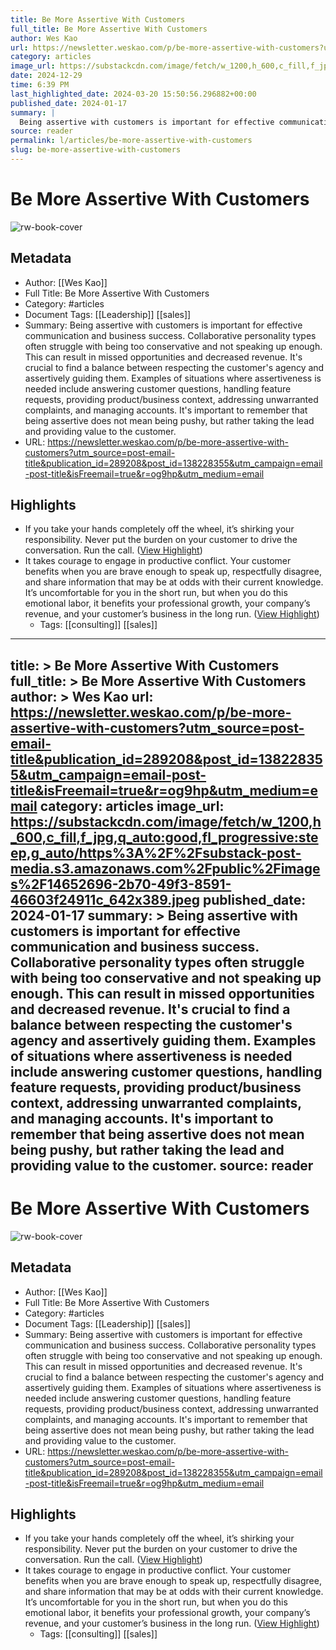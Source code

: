 ```yaml
---
title: Be More Assertive With Customers
full_title: Be More Assertive With Customers
author: Wes Kao
url: https://newsletter.weskao.com/p/be-more-assertive-with-customers?utm_source=post-email-title&publication_id=289208&post_id=138228355&utm_campaign=email-post-title&isFreemail=true&r=og9hp&utm_medium=email
category: articles
image_url: https://substackcdn.com/image/fetch/w_1200,h_600,c_fill,f_jpg,q_auto:good,fl_progressive:steep,g_auto/https%3A%2F%2Fsubstack-post-media.s3.amazonaws.com%2Fpublic%2Fimages%2F14652696-2b70-49f3-8591-46603f24911c_642x389.jpeg
date: 2024-12-29
time: 6:39 PM
last_highlighted_date: 2024-03-20 15:50:56.296882+00:00
published_date: 2024-01-17
summary: |
  Being assertive with customers is important for effective communication and business success. Collaborative personality types often struggle with being too conservative and not speaking up enough. This can result in missed opportunities and decreased revenue. It's crucial to find a balance between respecting the customer's agency and assertively guiding them. Examples of situations where assertiveness is needed include answering customer questions, handling feature requests, providing product/business context, addressing unwarranted complaints, and managing accounts. It's important to remember that being assertive does not mean being pushy, but rather taking the lead and providing value to the customer.
source: reader
permalink: l/articles/be-more-assertive-with-customers
slug: be-more-assertive-with-customers
---
```

# Be More Assertive With Customers

![rw-book-cover](https://substackcdn.com/image/fetch/w_1200,h_600,c_fill,f_jpg,q_auto:good,fl_progressive:steep,g_auto/https%3A%2F%2Fsubstack-post-media.s3.amazonaws.com%2Fpublic%2Fimages%2F14652696-2b70-49f3-8591-46603f24911c_642x389.jpeg)

## Metadata
- Author: [[Wes Kao]]
- Full Title: Be More Assertive With Customers
- Category: #articles
- Document Tags: [[Leadership]] [[sales]] 
- Summary: Being assertive with customers is important for effective communication and business success. Collaborative personality types often struggle with being too conservative and not speaking up enough. This can result in missed opportunities and decreased revenue. It's crucial to find a balance between respecting the customer's agency and assertively guiding them. Examples of situations where assertiveness is needed include answering customer questions, handling feature requests, providing product/business context, addressing unwarranted complaints, and managing accounts. It's important to remember that being assertive does not mean being pushy, but rather taking the lead and providing value to the customer.
- URL: https://newsletter.weskao.com/p/be-more-assertive-with-customers?utm_source=post-email-title&publication_id=289208&post_id=138228355&utm_campaign=email-post-title&isFreemail=true&r=og9hp&utm_medium=email

## Highlights
- If you take your hands completely off the wheel, it’s shirking your responsibility. Never put the burden on your customer to drive the conversation. Run the call. ([View Highlight](https://read.readwise.io/read/01hse8tvjgszh0ejjdkmaswzjr))
- It takes courage to engage in productive conflict. Your customer benefits when you are brave enough to speak up, respectfully disagree, and share information that may be at odds with their current knowledge. It’s uncomfortable for you in the short run, but when you do this emotional labor, it benefits your professional growth, your company’s revenue, and your customer’s business in the long run. ([View Highlight](https://read.readwise.io/read/01hse8xw942t4zkx2e74spz60f))
    - Tags: [[consulting]] [[sales]] 


---
title: >
  Be More Assertive With Customers
full_title: >
  Be More Assertive With Customers
author: >
  Wes Kao
url: https://newsletter.weskao.com/p/be-more-assertive-with-customers?utm_source=post-email-title&publication_id=289208&post_id=138228355&utm_campaign=email-post-title&isFreemail=true&r=og9hp&utm_medium=email
category: articles
image_url: https://substackcdn.com/image/fetch/w_1200,h_600,c_fill,f_jpg,q_auto:good,fl_progressive:steep,g_auto/https%3A%2F%2Fsubstack-post-media.s3.amazonaws.com%2Fpublic%2Fimages%2F14652696-2b70-49f3-8591-46603f24911c_642x389.jpeg
published_date: 2024-01-17
summary: >
  Being assertive with customers is important for effective communication and business success. Collaborative personality types often struggle with being too conservative and not speaking up enough. This can result in missed opportunities and decreased revenue. It's crucial to find a balance between respecting the customer's agency and assertively guiding them. Examples of situations where assertiveness is needed include answering customer questions, handling feature requests, providing product/business context, addressing unwarranted complaints, and managing accounts. It's important to remember that being assertive does not mean being pushy, but rather taking the lead and providing value to the customer.
source: reader
---
# Be More Assertive With Customers

![rw-book-cover](https://substackcdn.com/image/fetch/w_1200,h_600,c_fill,f_jpg,q_auto:good,fl_progressive:steep,g_auto/https%3A%2F%2Fsubstack-post-media.s3.amazonaws.com%2Fpublic%2Fimages%2F14652696-2b70-49f3-8591-46603f24911c_642x389.jpeg)

## Metadata
- Author: [[Wes Kao]]
- Full Title: Be More Assertive With Customers
- Category: #articles
- Document Tags: [[Leadership]] [[sales]] 
- Summary: Being assertive with customers is important for effective communication and business success. Collaborative personality types often struggle with being too conservative and not speaking up enough. This can result in missed opportunities and decreased revenue. It's crucial to find a balance between respecting the customer's agency and assertively guiding them. Examples of situations where assertiveness is needed include answering customer questions, handling feature requests, providing product/business context, addressing unwarranted complaints, and managing accounts. It's important to remember that being assertive does not mean being pushy, but rather taking the lead and providing value to the customer.
- URL: https://newsletter.weskao.com/p/be-more-assertive-with-customers?utm_source=post-email-title&publication_id=289208&post_id=138228355&utm_campaign=email-post-title&isFreemail=true&r=og9hp&utm_medium=email

## Highlights
- If you take your hands completely off the wheel, it’s shirking your responsibility. Never put the burden on your customer to drive the conversation. Run the call. ([View Highlight](https://read.readwise.io/read/01hse8tvjgszh0ejjdkmaswzjr))
- It takes courage to engage in productive conflict. Your customer benefits when you are brave enough to speak up, respectfully disagree, and share information that may be at odds with their current knowledge. It’s uncomfortable for you in the short run, but when you do this emotional labor, it benefits your professional growth, your company’s revenue, and your customer’s business in the long run. ([View Highlight](https://read.readwise.io/read/01hse8xw942t4zkx2e74spz60f))
    - Tags: [[consulting]] [[sales]] 


